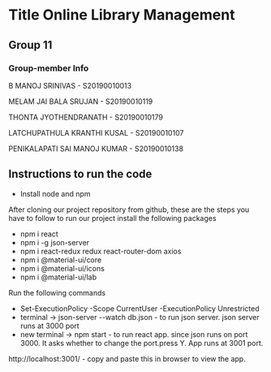# Title Online Library Management
## Group 11
### Group-member Info

B MANOJ SRINIVAS - S20190010013

MELAM JAI BALA SRUJAN - S20190010119

THONTA JYOTHENDRANATH - S20190010179

LATCHUPATHULA KRANTHI KUSAL - S20190010107

PENIKALAPATI SAI MANOJ KUMAR - S20190010138

## Instructions to run the code

* Install node and npm

After cloning our project repository from github, these are the steps you have to follow to run our project
install the following packages

* npm i react
* npm i -g json-server
* npm i react-redux redux react-router-dom axios
* npm i @material-ui/core
* npm i @material-ui/icons
* npm i @material-ui/lab

Run the following commands

* Set-ExecutionPolicy -Scope CurrentUser -ExecutionPolicy Unrestricted
* terminal -> json-server --watch db.json - to run json server. json server runs at 3000 port
* new terminal -> npm start - to run react app. since json runs on port 3000. It asks whether to change the port.press Y. App runs at 3001 port.

http://localhost:3001/ - copy and paste this in browser to view the app.
